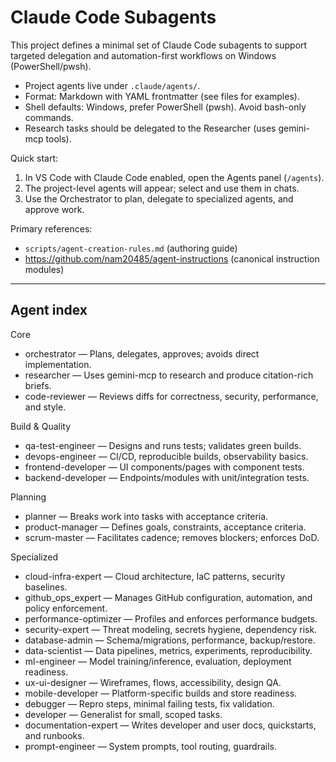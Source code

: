 # Claude Code Subagents

This project defines a minimal set of Claude Code subagents to support targeted delegation and automation-first workflows on Windows (PowerShell/pwsh).

- Project agents live under `.claude/agents/`.
- Format: Markdown with YAML frontmatter (see files for examples).
- Shell defaults: Windows, prefer PowerShell (pwsh). Avoid bash-only commands.
- Research tasks should be delegated to the Researcher (uses gemini-mcp tools).

Quick start:
1) In VS Code with Claude Code enabled, open the Agents panel (`/agents`).
2) The project-level agents will appear; select and use them in chats.
3) Use the Orchestrator to plan, delegate to specialized agents, and approve work.

Primary references:
- `scripts/agent-creation-rules.md` (authoring guide)
- https://github.com/nam20485/agent-instructions (canonical instruction modules)

---

## Agent index

Core
- orchestrator — Plans, delegates, approves; avoids direct implementation.
- researcher — Uses gemini-mcp to research and produce citation-rich briefs.
- code-reviewer — Reviews diffs for correctness, security, performance, and style.

Build & Quality
- qa-test-engineer — Designs and runs tests; validates green builds.
- devops-engineer — CI/CD, reproducible builds, observability basics.
- frontend-developer — UI components/pages with component tests.
- backend-developer — Endpoints/modules with unit/integration tests.

Planning
- planner — Breaks work into tasks with acceptance criteria.
- product-manager — Defines goals, constraints, acceptance criteria.
- scrum-master — Facilitates cadence; removes blockers; enforces DoD.

Specialized
- cloud-infra-expert — Cloud architecture, IaC patterns, security baselines.
- github_ops_expert — Manages GitHub configuration, automation, and policy enforcement.
- performance-optimizer — Profiles and enforces performance budgets.
- security-expert — Threat modeling, secrets hygiene, dependency risk.
- database-admin — Schema/migrations, performance, backup/restore.
- data-scientist — Data pipelines, metrics, experiments, reproducibility.
- ml-engineer — Model training/inference, evaluation, deployment readiness.
- ux-ui-designer — Wireframes, flows, accessibility, design QA.
- mobile-developer — Platform-specific builds and store readiness.
- debugger — Repro steps, minimal failing tests, fix validation.
- developer — Generalist for small, scoped tasks.
- documentation-expert — Writes developer and user docs, quickstarts, and runbooks.
- prompt-engineer — System prompts, tool routing, guardrails.
